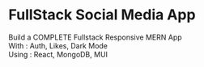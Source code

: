 # FullStack Social Media App

Build a COMPLETE Fullstack Responsive MERN App 
<br>
With : Auth, Likes, Dark Mode 
<br>
Using :  React, MongoDB, MUI


